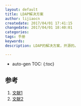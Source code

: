 ```yaml
---
layout: default
title: LDAP解决方案
author: lijiaocn
createdate: 2017/04/01 17:41:15
changedate: 2017/04/01 18:40:01
categories:
tags: 手册
keywords:
description: LDAP的解决方案，开源的。

---
```


* auto-gen TOC:
{:toc}


## 参考

1. [文献1][1]
2. [文献2][2]

[1]: 1.com  "文献1" 
[2]: 2.com  "文献1" 

[1]: http://www.rfc-editor.org/info/rfc1823 "RFC1823 The LDAP Application Program Interface, August 1995"
[2]: http://www.rfc-editor.org/info/rfc3494 "Lightweight Directory Access Protocol version 2 (LDAPv2) to Historic Status, March 2003"
